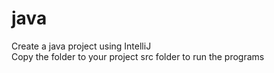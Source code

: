 # java
Create a java project using IntelliJ <br>
Copy the folder to your project src folder to run the programs
